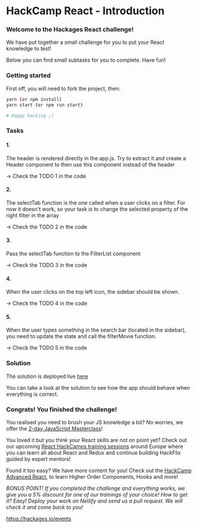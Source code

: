 # HackCamp React - Introduction

### Welcome to the Hackages React challenge!
We have put together a small challenge for you to put your React knowledge to test! 

Below you can find small subtasks for you to complete. Have fun!

### Getting started

First off, you will need to fork the project, then: 
```bash
yarn (or npm install)
yarn start (or npm run start)

# Happy hacking ;)
```


### Tasks

#### 1.
The header is rendered directly in the app.js. Try to extract it and create a Header component to then use this component instead of the header


-> Check the TODO 1 in the code


#### 2.
The selectTab function is the one called when a user clicks on a filter. For now it doesn't work, so your task is to change the selected property of the right filter in the array


-> Check the TODO 2 in the code


#### 3.
Pass the selectTab function to the FilterList component


-> Check the TODO 3 in the code


#### 4.
When the user clicks on the top left icon, the sidebar should be shown.


-> Check the TODO 4 in the code


#### 5.
When the user types something in the search bar (located in the sidebar), you need to update the state and call the filterMovie function.


-> Check the TODO 5 in the code

### Solution
The solution is deployed live [here](https://stupefied-joliot-46811a.netlify.com/)


You can take a look at the solution to see how the app should behave when everything is correct.

### Congrats! You finished the challenge!
 
You realised you need to brush your JS knowledge a bit? No worries, we offer the [2-day JavaScript Masterclass](https://hackages.io/events?tech=Javascript)! 
 
You loved it but you think your React skills are not on point yet? Check out our upcoming [React HackCamps training sessions](https://hackages.io/events?tech=React) around Europe where you can learn all about React and Redux and continue building HackFlix guided by expert mentors! 
 
Found it too easy? We have more content for you! Check out the [HackCamp Advanced React](https://hackages.io/events?tech=React), to learn Higher Order Components, Hooks and more! 

*BONUS POINT! If you completed the challenge and everything works, we give you a 5% discount for one of our trainings of your choice! How to get it? Easy! Deploy your work on Netlify and send us a pull request. We will check it and come back to you!*

https://hackages.io/events 
